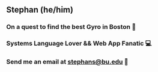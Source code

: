 ## Stephan (he/him)

### On a quest to find the best Gyro in Boston 🌯

### Systems Language Lover && Web App Fanatic 💻

### Send me an email at stephans@bu.edu 📧

<!--
**stephanitus/stephanitus** is a ✨ _special_ ✨ repository because its `README.md` (this file) appears on your GitHub profile.

Here are some ideas to get you started:

- 🔭 I’m currently working on ...
- 🌱 I’m currently learning ...
- 👯 I’m looking to collaborate on ...
- 🤔 I’m looking for help with ...
- 💬 Ask me about ...
- 📫 How to reach me: ...
- 😄 Pronouns: ...
- ⚡ Fun fact: ...
-->
